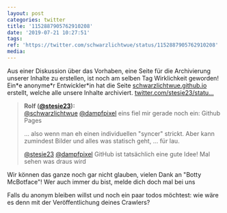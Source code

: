 ```yaml
---
layout: post
categories: twitter
title: '1152887905762910208'
date: '2019-07-21 10:27:51'
tags: 
ref: 'https://twitter.com/schwarzlichtwue/status/1152887905762910208'
media:
---
```

Aus einer Diskussion über das Vorhaben, eine Seite für die Archivierung unserer Inhalte zu erstellen, ist noch am selben Tag Wirklichkeit geworden! Ein\*e anonyme\*r Entwickler\*in hat die Seite [schwarzlichtwue.github.io](https://schwarzlichtwue.github.io/) erstellt, welche alle unsere Inhalte archiviert. [twitter.com/stesie23/statu…](https://twitter.com/stesie23/status/1152477195006349312) 


> <b>Rolf ([@stesie23](https://twitter.com/stesie23)):</b>  
>[@schwarzlichtwue](https://twitter.com/schwarzlichtwue) [@dampfpixel](https://twitter.com/dampfpixel) eins fiel mir gerade noch ein: Github Pages  
>  
>  
>  
>... also wenn man eh einen individuellen "syncer" strickt. Aber kann zumindest Bilder und alles was statisch geht, ... für lau.   
>  
>  
>[@stesie23](https://twitter.com/stesie23) [@dampfpixel](https://twitter.com/dampfpixel) GitHub ist tatsächlich eine gute Idee! Mal sehen was draus wird   
>  
>  


Wir können das ganze noch gar nicht glauben, vielen Dank an "Botty McBotface"! Wer auch immer du bist, melde dich doch mal bei uns 


Falls du anonym bleiben willst und noch ein paar todos möchtest: wie wäre es denn mit der Veröffentlichung deines Crawlers? 

